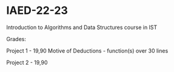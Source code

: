 # IAED-22-23
Introduction to Algorithms and Data Structures course in IST

Grades:

Project 1 - 19,90
Motive of Deductions - function(s) over 30 lines

Project 2 - 19,90
